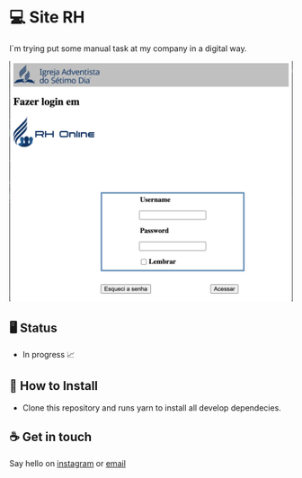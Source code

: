 # 💻 Site RH

I´m trying put some manual task at my company in a digital way.

<img src="/images/tela.png">





## 🖥️ Status

- In progress :chart_with_upwards_trend:


## :floppy_disk: How to Install

- Clone this repository and runs yarn to install all develop dependecies.



## :coffee: Get in touch
Say hello on [instagram](https://instagram/ptrickcesar) or [email](mailto:patrick@techplatform.digital)
